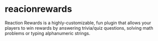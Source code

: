 reacionrewards
==============

Reaction Rewards is a highly-customizable, fun plugin that allows your players to win rewards by answering trivia/quiz questions, solving math problems or typing alphanumeric strings.